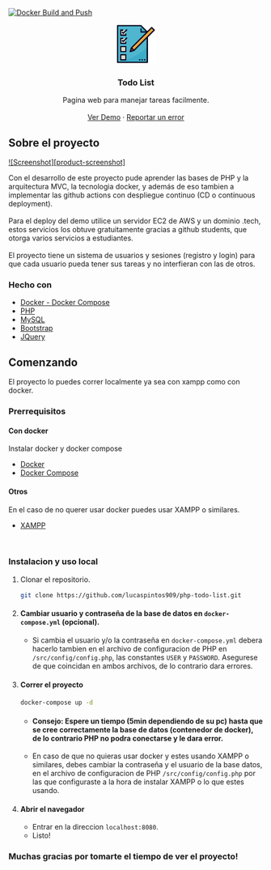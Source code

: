 [![Docker Build and Push](https://github.com/lucaspintos909/task-manager-php/actions/workflows/docker.yml/badge.svg?branch=main)](https://github.com/lucaspintos909/task-manager-php/actions/workflows/docker.yml)

<p align="center">
  <a href="https://github.com/lucaspintos909/php-todo-list">
    <img src="src/assets/icons/favicon.svg" alt="Logo" width="80" height="80">
  </a>

<h3 align="center">Todo List</h3>

  <p align="center">
    Pagina web para manejar tareas facilmente.
    <br />
    <br />
    <a href="https://tareas.lucaspintos.tech">Ver Demo</a>
    ·
    <a href="https://github.com/lucaspintos909/php-todo-list/issues">Reportar un error</a>
  </p>
</p>




## Sobre el proyecto

[![Screenshot][product-screenshot]](https://tareas.lucaspintos.tech)

Con el desarrollo de este proyecto pude aprender las bases de PHP y la arquitectura MVC, la tecnologia docker, y además de eso tambien a implementar las github actions con despliegue continuo (CD o continuous deployment).
<br>
<br>
Para el deploy del demo utilice un servidor EC2 de AWS y un dominio .tech, estos servicios los obtuve gratuitamente gracias a github students, que otorga varios servicios a estudiantes.
<br>
<br>
El proyecto tiene un sistema de usuarios y sesiones (registro y login) para que cada usuario pueda tener sus tareas y no interfieran con las de otros.



### Hecho con
* [Docker - Docker Compose](https://docs.docker.com/)
* [PHP](https://www.php.net/docs.php)
* [MySQL](https://hub.docker.com/_/mysql/)
* [Bootstrap](https://getbootstrap.com)
* [JQuery](https://jquery.com)


## Comenzando

El proyecto lo puedes correr localmente ya sea con xampp como con docker.


### Prerrequisitos

#### Con docker

Instalar docker y docker compose
* [Docker](https://www.docker.com/get-started)
* [Docker Compose](https://docs.docker.com/compose/install/)


#### Otros
En el caso de no querer usar docker puedes usar XAMPP o similares.
* [XAMPP](https://www.apachefriends.org/download.html)

<br>

### Instalacion y uso local

1. Clonar el repositorio.
 
   ```sh
   git clone https://github.com/lucaspintos909/php-todo-list.git
   ```
2. #### Cambiar usuario y contraseña de la base de datos en `docker-compose.yml` (opcional).
   -  Si cambia el usuario y/o la contraseña en `docker-compose.yml` debera hacerlo tambien en el archivo de configuracion de PHP en `/src/config/config.php`,
    las constantes `USER` y `PASSWORD`. Asegurese de que coincidan en ambos archivos, de lo contrario dara errores.
3. #### Correr el proyecto
   ```sh
   docker-compose up -d
   ```
   - #### Consejo: Espere un tiempo (5min dependiendo de su pc) hasta que se cree correctamente la base de datos (contenedor de docker), de lo contrario PHP no podra conectarse y le dara error.
   - En caso de que no quieras usar docker y estes usando XAMPP o similares, debes cambiar la contraseña y el usuario de la base datos, en el archivo de configuracion de PHP 
    `/src/config/config.php` por las que configuraste a la hora de instalar XAMPP o lo que estes usando.
 4. #### Abrir el navegador
     - Entrar en la direccion `localhost:8080`. <br>
     - Listo!
    

### Muchas gracias por tomarte el tiempo de ver el proyecto!